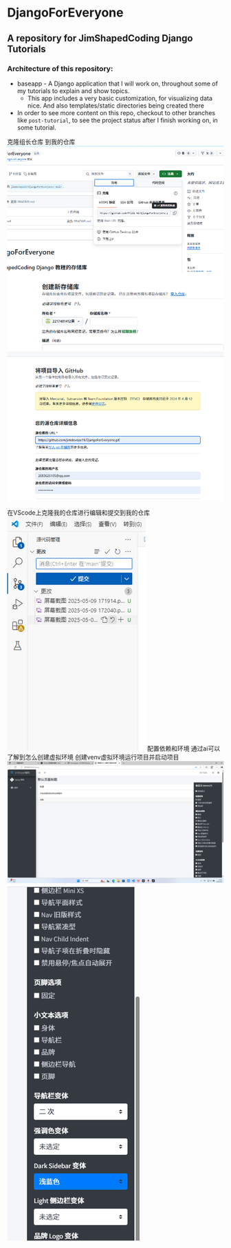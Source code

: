 # DjangoForEveryone

## A repository for JimShapedCoding Django Tutorials

### Architecture of this repository:

 - baseapp - A Django application that I will work on, throughout some of my tutorials to explain and show topics.
   - This app includes a very basic customization, for visualizing data nice. And also templates/static directories being created there
 - In order to see more content on this repo, checkout to other branches like `post-tutorial`, to see the project status after I finish working on, in some tutorial.


 克隆组长仓库
 到我的仓库
 ![alt text](<屏幕截图 2025-05-09 171914.png>)
![alt text](<屏幕截图 2025-05-09 172040.png>)
![alt text](<屏幕截图 2025-05-09 172121.png>)

在VScode上克隆我的仓库进行编辑和提交到我的仓库
![alt text](image.png)
配置依赖和环境
通过ai可以了解到怎么创建虚拟环境
创建venv虚拟环境运行项目并启动项目
![alt text](<屏幕截图 2025-05-09 140124.png>)
![alt text](<屏幕截图 2025-05-09 140551.png>)
